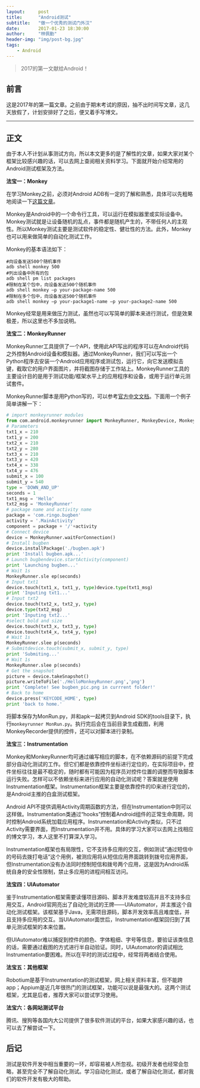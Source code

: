 ```yaml
---
layout:     post
title:      "Android测试"
subtitle:   "做一个优秀的测试门外汉"
date:       2017-01-23 18:30:00
author:     "林佩勤"
header-img: "img/post-bg.jpg"
tags:
    - Android
---
```


> 2017的第一文献给Android！


## 前言

这是2017年的第一篇文章。之前由于期末考试的原因，抽不出时间写文章，这几天放假了，计划安排好了之后，便又着手写博文。

---

## 正文

由于本人不计划从事测试方向，所以本文更多的是了解性的文章，如果大家对某个框架比较感兴趣的话，可以去网上查阅相关资料学习。下面就开始介绍常用的Android测试框架及方法。

**法宝一：Monkey**

在学习Monkey之前，必须对Android ADB有一定的了解和熟悉，具体可以先粗略地阅读一下[这篇文章](www.cnblogs.com/devinzhang/archive/2011/12/17/2291396.html)。

Monkey是Android中的一个命令行工具，可以运行在模拟器里或实际设备中。Monkey测试就是让设备随机的乱点，事件都是随机产生的，不带任何人的主观性。所以Monkey测试主要是测试软件的稳定性、健壮性的方法。此外，Monkey也可以用来做简单的自动化测试工作。

Monkey的基本语法如下：

```shell
#向设备发送500个随机事件
adb shell monkey 500
#列出设备中所有的包
adb shell pm list packages
#限制在某个包中，向设备发送500个随机事件
adb shell monkey –p your-package-name 500
#限制在多个包中，向设备发送500个随机事件
adb shell monkey –p your-package1-name –p your-package2-name 500
```

Monkey经常是用来做压力测试，虽然也可以写简单的脚本来进行测试，但是效果极差，所以这里也不多加说明。

**法宝二：MonkeyRunner**

MonkeyRunner工具提供了一个API，使用此API写出的程序可以在Android代码之外控制Android设备和模拟器。通过MonkeyRunner，我们可以写出一个Python程序去安装一个Android应用程序或测试包，运行它，向它发送模拟击键，截取它的用户界面图片，并将截图存储于工作站上。MonkeyRunner工具的主要设计目的是用于测试功能/框架水平上的应用程序和设备，或用于运行单元测试套件。

MonkeyRunner脚本是用Python写的，可以参考[官方中文文档](http://www.android-doc.com/tools/help/monkeyrunner_concepts.html)。下面用一个例子简单讲解一下：

```python
# import monkeyrunner modules
from com.android.monkeyrunner import MonkeyRunner, MonkeyDevice, MonkeyImage
# Parameters
txt1_x = 210
txt1_y = 200
txt2_x = 210
txt2_y = 280
txt3_x = 210
txt3_y = 420
txt4_x = 338
txt4_y = 476
submit_x = 100
submit_y = 540
type = 'DOWN_AND_UP'
seconds = 1
txt1_msg = 'Hello'
txt2_msg = 'MonkeyRunner' 
# package name and activity name
package = 'com.ringo.bugben'
activity = '.MainActivity'
component = package + '/'+activity 
# Connect device
device = MonkeyRunner.waitForConnection() 
# Install bugben
device.installPackage('./bugben.apk')
print 'Install bugben.apk...' 
# Launch bugbendevice.startActivity(component)
print 'Launching bugben...' 
# Wait 1s
MonkeyRunner.sle ep(seconds)
# Input txt1
device.touch(txt1_x, txt1_y, type)device.type(txt1_msg)
print 'Inputing txt1...' 
# Input txt2
device.touch(txt2_x, txt2_y, type)
device.type(txt2_msg)
print 'Inputing txt2...' 
#select bold and size
device.touch(txt3_x, txt3_y, type)
device.touch(txt4_x, txt4_y, type) 
# Wait 1s
MonkeyRunner.slee p(seconds) 
# Submitdevice.touch(submit_x, submit_y, type)
print 'Submiting...' 
# Wait 1s
MonkeyRunner.slee p(seconds) 
# Get the snapshot
picture = device.takeSnapshot()
picture.writeToFile('./HelloMonkeyRunner.png','png')
print 'Complete! See bugben_pic.png in currrent folder!' 
# Back to home
device.press('KEYCODE_HOME', type)
print 'back to home.'
```

将脚本保存为MonRun.py，并和apk一起拷贝到Android SDK的tools目录下，执行`monkeyrunner MonRun.py`。执行完后会在当前目录生成截图，利用MonkeyRecorder提供的控件，还可以对脚本进行录制。

**法宝三：Instrumentation**

Monkey和MonkeyRunner均可通过编写相应的脚本，在不依赖源码的前提下完成部分自动化测试的工作。但它们都是依靠控件坐标进行定位的，在实际项目中，控件坐标往往是最不稳定的，随时都有可能因为程序员对控件位置的调整而导致脚本运行失败。怎样可以不依赖坐标来进行应用的自动化测试呢？答案就是使用Instrumentation框架。Instrumentation框架主要是依靠控件的ID来进行定位的，是Android主推的白盒测试框架。

Android API不提供调用Activity周期函数的方法，但在Instrumentation中则可以这样做。Instrumentation类通过“hooks”控制着Android组件的正常生命周期，同时控制Android系统加载应用程序。Instrumentation和Activity类似，只不过Activity需要界面，而Instrumentation并不用。具体的学习大家可以去网上找相应的博文学习，本人这里不打算深入学习。

Instrumentation框架也有局限性，它不支持多应用的交互，例如测试“通过短信中的号码去拨打电话”这个用例，被测应用将从短信应用界面跳转到拨号应用界面，但Instrumentation没有办法同时控制短信和拨号两个应用，这是因为Android系统自身的安全性限制，禁止多应用的进程间相互访问。

**法宝四：UIAutomator**

鉴于Instrumentation框架需要读懂项目源码、脚本开发难度较高并且不支持多应用交互，Android官网亮出了自动化测试的王牌——UIAutomator，并主推这个自动化测试框架。该框架基于Java，无需项目源码，脚本开发效率高且难度低，并且支持多应用的交互。当UIAutomator面世后，Instrumentation框架回归到了其单元测试框架的本来位置。

但UIAutomator难以捕捉到控件的颜色、字体粗细、字号等信息，要验证该类信息的话，需要通过截图的方式进行半自动验证。同时，UIAutomator的调试相比Instrumentation要困难。所以在平时的测试过程中，经常将两者结合使用。

**法宝五：其他框架**

Robotium是基于Instrumentation的测试框架，网上相关资料丰富，但不能跨app；Appium是近几年很热门的测试框架，功能可以说是最强大的。这两个测试框架，尤其是后者，推荐大家可以尝试学习使用。

**法宝六：各网站测试平台**

腾讯、搜狗等各国内大公司提供了很多软件测试的平台，如果大家感兴趣的话，也可以去了解尝试一下。

## 后记

测试是软件开发中相当重要的一环，却容易被人所忽视。初级开发者也经常会忽略，甚至完全不了解自动化测试。学习自动化测试，或者了解自动化测试，都对我们的软件开发有极大的帮助。


